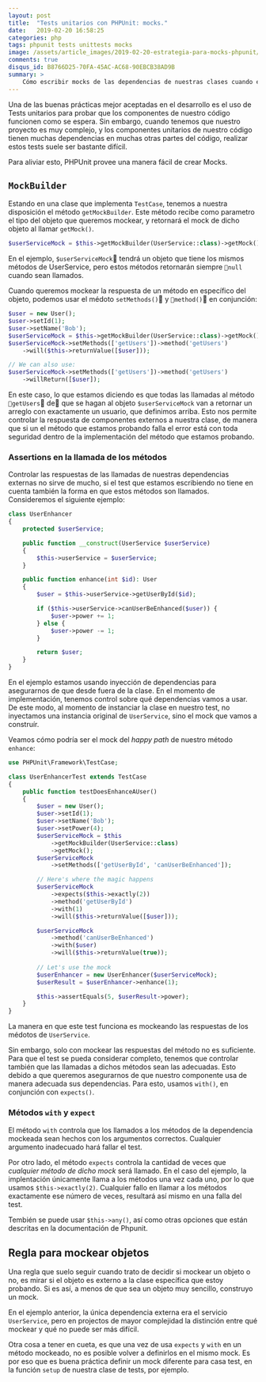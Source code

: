 ```yaml
---
layout: post
title:  "Tests unitarios con PHPUnit: mocks."
date:   2019-02-20 16:58:25
categories: php
tags: phpunit tests unittests mocks
image: /assets/article_images/2019-02-20-estrategia-para-mocks-phpunit/plane.jpg
comments: true
disqus_id: B8766D25-70FA-45AC-AC68-90EBCB38AD9B
summary: >
    Cómo escribir mocks de las dependencias de nuestras clases cuando estamos haciendo pruebas unitarias, en PHPUnit.
---
```


Una de las buenas prácticas mejor aceptadas en el desarrollo es el uso de Tests unitarios para probar que los componentes de nuestro código funcionen como se espera. Sin embargo, cuando tenemos que nuestro proyecto es muy complejo, y los componentes unitarios de nuestro código tienen muchas dependencias en muchas otras partes del código, realizar estos tests suele ser bastante difícil.

Para aliviar esto, PHPUnit provee una manera fácil de crear Mocks. 

## `MockBuilder`

Estando en una clase que implementa `TestCase`, tenemos a nuestra disposición el método `getMockBuilder`. Este método recibe como parametro el tipo del objeto que queremos mockear, y retornará el mock de dicho objeto al llamar `getMock()`.

```php
$userServiceMock = $this->getMockBuilder(UserService::class)->getMock();
```

En el ejemplo, `$userServiceMock` tendrá un objeto que tiene los mismos métodos de UserService, pero estos métodos retornarán siempre `null` cuando sean llamados.

Cuando queremos mockear la respuesta de un método en específico del objeto, podemos usar el médoto `setMethods()` y `method()` en conjunción:

```php
$user = new User();
$user->setId(1);
$user->setName('Bob');
$userServiceMock = $this->getMockBuilder(UserService::class)->getMock();
$userServiceMock->setMethods(['getUsers'])->method('getUsers')
    ->will($this->returnValue([$user]));

// We can also use:
$userServiceMock->setMethods(['getUsers'])->method('getUsers')
    ->willReturn([$user]);
```

En este caso, lo que estamos diciendo es que todas las llamadas al método `getUsers` de que se hagan al objeto `$userServiceMock` van a retornar un arreglo con exactamente un usuario, que definimos arriba. Esto nos permite controlar la respuesta de componentes externos a nuestra clase, de manera que si un el método que estamos probando falla el error está con toda seguridad dentro de la implementación del método que estamos probando.

### Assertions en la llamada de los métodos

Controlar las respuestas de las llamadas de nuestras dependencias externas no sirve de mucho, si el test que estamos escribiendo no tiene en cuenta también la forma en que estos métodos son llamados. Consideremos el siguiente ejemplo:

```php
class UserEnhancer
{
    protected $userService;

    public function __construct(UserService $userService)
    {
        $this->userService = $userService;
    }

    public function enhance(int $id): User
    {
        $user = $this->userService->getUserById($id);

        if ($this->userService->canUserBeEnhanced($user)) {
            $user->power += 1;
        } else {
            $user->power -= 1;
        }

        return $user;
    }
}
```

En el ejemplo estamos usando inyección de dependencias para asegurarnos de que desde fuera de la clase. En el momento de implementación, tenemos control sobre qué dependencias vamos a usar. De este modo, al momento de instanciar la clase en nuestro test, no inyectamos una instancia original de `UserService`, sino el mock que vamos a construír.

Veamos cómo podría ser el mock del _happy path_ de nuestro método `enhance`:

```php
use PHPUnit\Framework\TestCase;

class UserEnhancerTest extends TestCase
{
    public function testDoesEnhanceAUser()
    {
        $user = new User();
        $user->setId(1);
        $user->setName('Bob');
        $user->setPower(4);
        $userServiceMock = $this
            ->getMockBuilder(UserService::class)
            ->getMock();
        $userServiceMock
            ->setMethods(['getUserById', 'canUserBeEnhanced']);

        // Here's where the magic happens
        $userServiceMock
            ->expects($this->exactly(2))
            ->method('getUserById')
            ->with(1)
            ->will($this->returnValue([$user]));

        $userServiceMock
            ->method('canUserBeEnhanced')
            ->with($user)
            ->will($this->returnValue(true));
        
        // Let's use the mock
        $userEnhancer = new UserEnhancer($userServiceMock);
        $userResult = $userEnhancer->enhance(1);

        $this->assertEquals(5, $userResult->power);
    }
}

```

La manera en que este test funciona es mockeando las respuestas de los médotos de `UserService`.

Sin embargo, solo con mockear las respuestas del método no es suficiente. Para que el test se pueda considerar completo, tenemos que controlar también que las llamadas a dichos métodos sean las adecuadas. Esto debido a que queremos asegurarnos de que nuestro componente usa de manera adecuada sus dependencias. Para esto, usamos `with()`, en conjunción con `expects()`. 

### Métodos `with` y `expect`

El método `with` controla que los llamados a los métodos de la dependencia mockeada sean hechos con los argumentos correctos. Cualquier argumento inadecuado hará fallar el test.

Por otro lado, el método `expects` controla la cantidad de veces que *cualquier método de dicho mock* será llamado. En el caso del ejemplo, la implentación únicamente llama a los métodos una vez cada uno, por lo que usamos `$this->exactly(2)`. Cualquier fallo en llamar a los métodos exactamente ese número de veces, resultará así mismo en una falla del test.

Tembién se puede usar `$this->any()`, así como otras opciones que están descritas en la documentación de Phpunit.

## Regla para mockear objetos

Una regla que suelo seguir cuando trato de decidir si mockear un objeto o no, es mirar si el objeto es externo a la clase específica que estoy probando. Si es así, a menos de que sea un objeto muy sencillo, construyo un mock.

En el ejemplo anterior, la única dependencia externa era el servicio `UserService`, pero en projectos de mayor complejidad la distinción entre qué mockear y qué no puede ser más difícil.

Otra cosa a tener en cueta, es que una vez de usa `expects` y `with` en un método mockeado, no es posible volver a definirlos en el mismo mock. Es por eso que es buena práctica definir un mock diferente para casa test, en la función `setup` de nuestra clase de tests, por ejemplo.